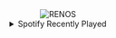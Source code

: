 <div align="center">
<picture>
    <source media="(prefers-color-scheme: dark)" srcset="https://i.ibb.co/dwjZ54BP/output-gif.gif">
    <source media="(prefers-color-scheme: light)" srcset="https://i.ibb.co/dwjZ54BP/output-gif.gif">
    <img alt="RENOS" src="https://i.ibb.co/dwjZ54BP/output-gif.gif">
</picture>
<details>
<summary>Spotify Recently Played</summary>
<img src="https://spotify-recently-played-readme.vercel.app/api?user=31d6d6zerc5ct6kck32na2ozsqf4&unique=1&width=400" alt="Spotify" />
</details>
</div>

<!-- Image deletion URL: https://ibb.co/67rQW0YH/e6cd17e8b163d1b628ac333b3f592987 -->
